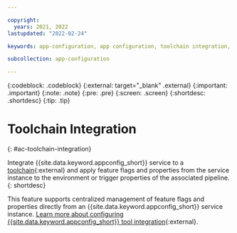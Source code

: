 ```yaml
---

copyright:
  years: 2021, 2022
lastupdated: "2022-02-24"

keywords: app-configuration, app configuration, toolchain integration, toolchain, devops, continuous delivery, tekton, otc

subcollection: app-configuration

---
```


{:codeblock: .codeblock}
{:external: target="_blank" .external}
{:important: .important}
{:note: .note}
{:pre: .pre}
{:screen: .screen}
{:shortdesc: .shortdesc}
{:tip: .tip}

# Toolchain Integration
{: #ac-toolchain-integration}
<!-- As discussed with Joyce, for now I'll be commenting the existing toolchain content -->
<!-- 
Adopt a DevOps approach in your feature releases using {{site.data.keyword.cloud_notm}} {{site.data.keyword.appconfig_short}} service and {{site.data.keyword.cloud_notm}} {{site.data.keyword.contdelivery_short}}. {{site.data.keyword.contdelivery_short}} includes toolchains that automates the building of your applications.
{: shortdesc}

{{site.data.keyword.appconfig_short}} toolchain is based on Tekton and is available as a template at [https://github.com/ibm-cloud-appconfiguration/appconfiguration-toolchain](https://github.com/ibm-cloud-appconfiguration/appconfiguration-toolchain){: external} for automating the deployment of your applications.
-->

Integrate {{site.data.keyword.appconfig_short}} service to a [toolchain](https://cloud.ibm.com/docs/ContinuousDelivery?topic=ContinuousDelivery-toolchains_getting_started&interface=ui){:external} and apply feature flags and properties from the service instance to the environment or trigger properties of the associated pipeline.
{: shortdesc}

This feature supports centralized management of feature flags and properties directly from an {{site.data.keyword.appconfig_short}} service instance.
[Learn more about configuring {{site.data.keyword.appconfig_short}} tool integration](https://cloud.ibm.com/docs/ContinuousDelivery?topic=ContinuousDelivery-app-configuration&interface=ui){:external}.